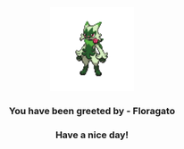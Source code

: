 <p align="center">
            <img src="https://raw.githubusercontent.com/PokeAPI/sprites/master/sprites/pokemon/907.png" width="150" height="150">
          </p>
          <h3 align="center">You have been greeted by - <b>Floragato</b></h3>
          <h3 align="center">Have a nice day!</h3>
        